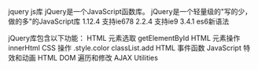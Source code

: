 jquery
js库
jQuery是一个JavaScript函数库。
jQuery是一个轻量级的"写的少，做的多"的JavaScript库
1.12.4  支持ie678
2.2.4   支持ie9
3.4.1 es6新语法

jQuery库包含以下功能：
HTML 元素选取 getElementById
HTML 元素操作  innerHtml
CSS 操作 .style.color classList.add
HTML 事件函数
JavaScript 特效和动画
HTML DOM 遍历和修改
AJAX
Utilities




